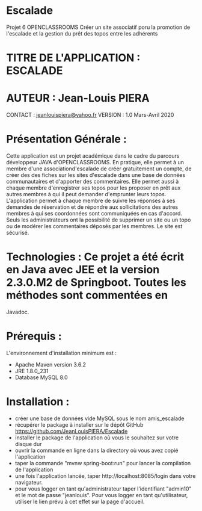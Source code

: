 # Escalade
Projet 6 OPENCLASSROOMS Créer un site associatif poru la promotion de l'escalade et la gestion du prêt des topos entre les adhérents

# TITRE DE L'APPLICATION : ESCALADE
# AUTEUR : Jean-Louis PIERA
CONTACT : jeanlouispiera@yahoo.fr
VERSION : 1.0
Mars-Avril 2020

# Présentation Générale :
Cette application est un projet académique dans le cadre du parcours développeur JAVA d'OPENCLASSROOMS.
En pratique, elle permet à un membre d'une associationd'escalade de créer gratuitement un compte, de créer des des fiches sur les sites 
d'escalade dans une base de données communautaires et d'apporter des commentaires. Elle permet aussi à chaque membre d'enregistrer ses 
topos pour les proposer en prêt aux autres membres à qui il peut demander d'emprunter leurs topos. L'application permet à chaque membre 
de suivre les réponses à ses demandes de réservation et de répondre aux sollicitations des autres membres à qui ses coordonnées sont 
communiquées en cas d'accord. Seuls les administrateurs ont la possibilité de supprimer un site ou un topo ou de modérer les 
commentaires déposés par les membres. Le site est sécurisé.

# Technologies : Ce projet a été écrit en Java avec JEE et la version 2.3.0.M2 de Springboot. Toutes les méthodes sont commentées en 
Javadoc.

# Prérequis : 
L'environnement d'installation minimum est :
- Apache Maven version 3.6.2
- JRE 1.8.0_231
- Database MySQL 8.0

# Installation :
- créer une base de données vide MySQL sous le nom amis_escalade
- récupérer le package à installer sur le dépôt GitHub https://github.com/JeanLouisPIERA/Escalade
- installer le package de l'application où vous le souhaitez sur votre disque dur
- ouvrir la commande en ligne dans la directory où vous avez copié l'application
- taper la commande "mvnw spring-boot:run" pour lancer la compilation de l'application
- une fois l'application lancée, taper http://localhost:8085/login dans votre navigateur.
- pour vous logger en tant qu'administrateur taper l'identifiant "admin10" et le mot de passe "jeanlouis". Pour vous logger en
tant qu'utilisateur, utiliser le lien prévu à cet effet sur la page d'accueil.


 

